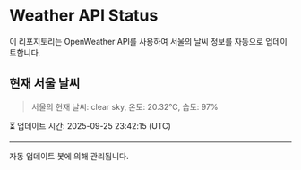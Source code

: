 
# Weather API Status

이 리포지토리는 OpenWeather API를 사용하여 서울의 날씨 정보를 자동으로 업데이트합니다.

## 현재 서울 날씨
> 서울의 현재 날씨: clear sky, 온도: 20.32°C, 습도: 97%

⏳ 업데이트 시간: 2025-09-25 23:42:15 (UTC)

---
자동 업데이트 봇에 의해 관리됩니다.
